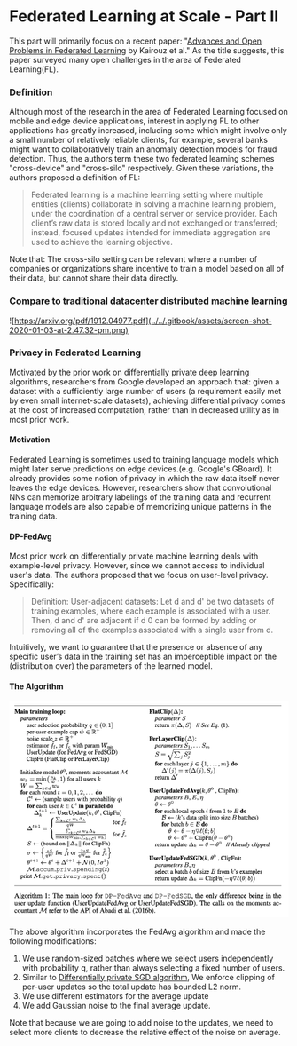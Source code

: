 # Federated Learning at Scale - Part II

This part will primarily focus on a recent paper: "[Advances and Open Problems in Federated Learning](https://arxiv.org/pdf/1912.04977.pdf) by Kairouz et al." As the title suggests, this paper surveyed many open challenges in the area of Federated Learning\(FL\). 

### Definition

Although most of the research in the area of Federated Learning focused on mobile and edge device applications, interest in applying FL to other applications has greatly increased, including some which might involve only a small number of relatively reliable clients, for example, several banks might want to collaboratively train an anomaly detection models for fraud detection. Thus, the authors term these two federated learning schemes "cross-device" and "cross-silo" respectively. Given these variations, the authors proposed a definition of FL:

> Federated learning is a machine learning setting where multiple entities \(clients\) collaborate in solving a machine learning problem, under the coordination of a central server or service provider. Each client’s raw data is stored locally and not exchanged or transferred; instead,  focused updates intended for immediate aggregation are used to achieve the learning objective.

Note that: The cross-silo setting can be relevant where a number of companies or organizations share incentive to train a model based on all of their data, but cannot share their data directly. 

### Compare to traditional datacenter distributed machine learning

![https://arxiv.org/pdf/1912.04977.pdf](../../.gitbook/assets/screen-shot-2020-01-03-at-2.47.32-pm.png)



### Privacy in Federated Learning

Motivated by the prior work on differentially private deep learning algorithms, researchers from Google developed an approach that: given a dataset with a sufficiently large number of users \(a requirement easily met by even small internet-scale datasets\), achieving differential privacy comes at the cost of increased computation, rather than in decreased utility as in most prior work.

#### Motivation

Federated Learning is sometimes used to training language models which might later serve predictions on edge devices.\(e.g. Google's GBoard\). It already provides some notion of privacy in which the raw data itself never leaves the edge devices. However, researchers show that convolutional NNs can memorize arbitrary labelings of the training data and recurrent language models are also capable of memorizing unique patterns in the training data.

#### DP-FedAvg

Most prior work on differentially private machine learning deals with example-level privacy. However, since we cannot access to individual user's data. The authors proposed that we focus on user-level privacy. Specifically: 

> Definition: User-adjacent datasets: Let d and d' be two datasets of training examples, where each example is associated with a user. Then, d and d' are adjacent if d 0 can be formed by adding or removing all of the examples associated with a single user from d.

Intuitively, we want to guarantee that the presence or absence of any specific user’s data in the training set has an imperceptible impact on the \(distribution over\) the parameters of the learned model. 

#### The Algorithm

![](../../.gitbook/assets/screen-shot-2020-01-12-at-11.54.34-pm.png)

The above algorithm incorporates the FedAvg algorithm and made the following modifications:

1. We use random-sized batches where we select users independently with probability q, rather than always selecting a fixed number of users. 
2. Similar to [Differentially private SGD algorithm](https://arxiv.org/pdf/1607.00133.pdf), We enforce clipping of per-user updates so the total update has bounded L2 norm. 
3. We use different estimators for the average update
4. We add Gaussian noise to the final average update.

Note that because we are going to add noise to the updates, we need to select more clients to decrease the relative effect of the noise on average.  

